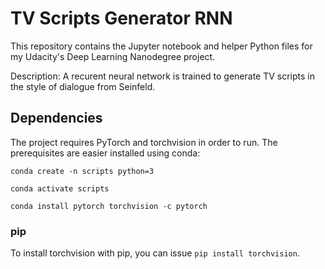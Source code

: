 # TV Scripts Generator RNN
This repository contains the Jupyter notebook and helper Python files for my Udacity's Deep Learning Nanodegree project.

Description:
A recurent neural network is trained to generate TV scripts in the style of dialogue from Seinfeld.

## Dependencies

The project requires PyTorch and torchvision in order to run. The prerequisites are easier installed using conda:

`conda create -n scripts python=3`

`conda activate scripts`

`conda install pytorch torchvision -c pytorch`


### pip

To install torchvision with pip, you can issue `pip install torchvision`.
